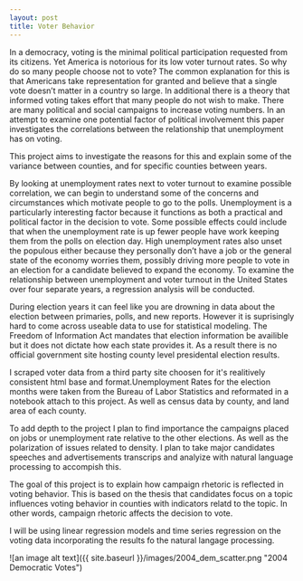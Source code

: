 ```yaml
---
layout: post
title: Voter Behavior
---
```


  In a democracy, voting is the minimal political participation requested from its citizens. Yet America is notorious for its low voter turnout rates. So why do so many people choose not to vote? The common explanation for this is that Americans take representation for granted and believe that a single vote doesn’t matter in a country so large. In additional there is a theory that informed voting takes effort that many people do not wish to make. There are many political and social campaigns to increase voting numbers. In an attempt to examine one potential factor of political involvement this paper investigates the correlations between the relationship that unemployment has on voting. 

  This project aims to investigate the reasons for this and explain some of the variance between counties, and for specific counties between years.
  
  By looking at unemployment rates next to voter turnout to examine possible correlation, we can begin to understand some of the concerns and circumstances which motivate people to go to the polls. Unemployment is a particularly interesting factor because it functions as both a practical and political factor in the decision to vote. Some possible effects could include that when the unemployment rate is up fewer people have work keeping them from the polls on election day. High unemployment rates also unset the populous either because they personally don’t have a job or the general state of the economy worries them, possibly driving more people to vote in an election for a candidate believed to expand the economy. To examine the relationship between unemployment and voter turnout in the United States over four separate years, a regression analysis will be conducted. 

  During election years it can feel like you are drowning in data about the election between primaries, polls, and new reports. However it is suprisingly hard to come across useable data to use for statistical modeling. The Freedom of Information Act mandates that election information be availible but it does not dictate how each state provides it. As a result there is no official government site hosting county level presidental election results. 
  
  I scraped voter data from a third party site choosen for it's realitively consistent html base and format.Unemployment Rates for the election months were taken from the Bureau of Labor Statistics and reformated in a notebook attach to this project. As well as census data by county, and land area of each county.
   
  To add depth to the project I plan to find importance the campaigns placed on jobs or unemployment rate relative to the other elections. As well as the polarization of issues related to density. I plan to take major candidates speeches and advertisements transcrips and analyize with natural language processing to accompish this.
  
  The goal of this project is to explain how campaign rhetoric is reflected in voting behavior. This is based on the thesis that candidates focus on a topic influences voting behavior in counties with indicators relatd to the topic. In other words, campaign rhetoric affects the decision to vote.
  
  I will be using linear regression models and time series regression on the voting data incorporating the results fo the natural langage processing. 

  ![an image alt text]({{ site.baseurl }}/images/2004_dem_scatter.png "2004 Democratic Votes")